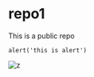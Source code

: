# repo1
This is a public repo
```
alert('this is alert')
```
![z](https://user-images.githubusercontent.com/95268116/143988051-49b6b345-0939-4bea-93ee-2c45bba4210b.JPG)
